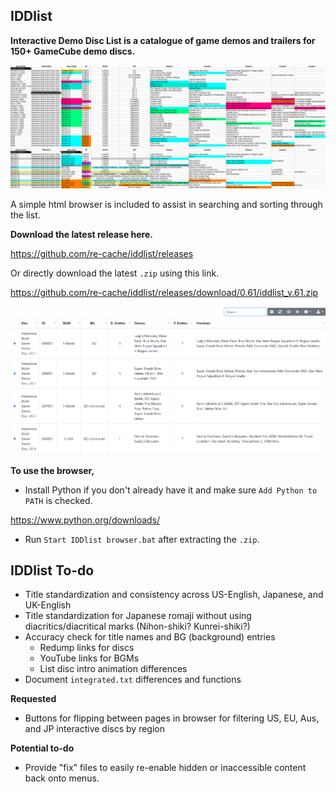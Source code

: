 ## IDDlist
**Interactive Demo Disc List is a catalogue of game demos and trailers for 150+ GameCube demo discs.**

![iddlist screenshot](assets/iddlist.png)

A simple html browser is included to assist in searching and sorting through the list.

**Download the latest release here.**

https://github.com/re-cache/iddlist/releases

Or directly download the latest `.zip` using this link.

https://github.com/re-cache/iddlist/releases/download/0.61/iddlist_v.61.zip

![iddlist screenshot](assets/idd_browser_61.png)

**To use the browser,**

* Install Python if you don't already have it and make sure `Add Python to PATH` is checked.

https://www.python.org/downloads/

 * Run `Start IDDlist browser.bat` after extracting the `.zip`.

## IDDlist To-do

* Title standardization and consistency across US-English, Japanese, and UK-English
* Title standardization for Japanese romaji without using diacritics/diacritical marks (Nihon-shiki? Kunrei-shiki?)
* Accuracy check for title names and BG (background) entries
  * Redump links for discs
  * YouTube links for BGMs
  * List disc intro animation differences
* Document `integrated.txt` differences and functions

**Requested**
* Buttons for flipping between pages in browser for filtering US, EU, Aus, and JP interactive discs by region
 
**Potential to-do**
* Provide "fix" files to easily re-enable hidden or inaccessible content back onto menus. 
